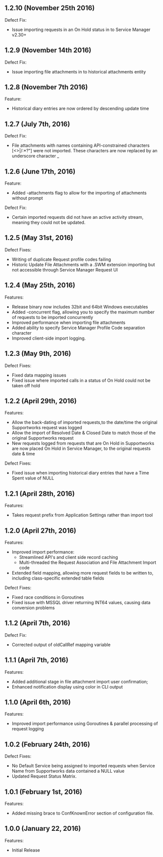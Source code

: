 ## 1.2.10 (November 25th 2016)

Defect Fix:
- Issue importing requests in an On Hold status in to Service Manager v2.30+

## 1.2.9 (November 14th 2016)

Defect Fix:
- Issue importing file attachments in to historical attachments entity

## 1.2.8 (November 7th 2016)

Feature:
- Historical diary entries are now ordered by descending update time

## 1.2.7 (July 7th, 2016)

Defect Fix:
- File attachments with names containing API-constrained characters [<>|\/:*?"] were not imported. These characters are now replaced by an underscore character _

## 1.2.6 (June 17th, 2016)

Feature:
- Added -attachments flag to allow for the importing of attachments without prompt

Defect Fix:
- Certain imported requests did not have an active activity stream, meaning they could not be updated.

## 1.2.5 (May 31st, 2016)

Defect Fixes:
- Writing of duplicate Request profile codes failing
- Historic Update File Attachments with a .SWM extension importing but not accessible through Service Manager Request UI

## 1.2.4 (May 25th, 2016)

Features:
- Release binary now includes 32bit and 64bit Windows executables
- Added -concurrent flag, allowing you to specify the maximum number of requests to be imported concurrently
- Improved performance when importing file attachments
- Added ability to specify Service Manager Profile Code separation character
- Improved client-side import logging.

## 1.2.3 (May 9th, 2016)

Defect Fixes:
- Fixed data mapping issues
- Fixed issue where imported calls in a status of On Hold could not be taken off hold  

## 1.2.2 (April 29th, 2016)

Features:
- Allow the back-dating of imported requests,to the date/time the original Supportworks request was logged
- Allow the import of Resolved Date & Closed Date to match those of the original Supportworks request
- New requests logged from requests that are On Hold in Supportworks are now placed On Hold in Service Manager, to the original requests date & time

Defect Fixes:
- Fixed issue when importing historical diary entries that have a Time Spent value of NULL

## 1.2.1 (April 28th, 2016)

Features:
- Takes request prefix from Application Settings rather than import tool

## 1.2.0 (April 27th, 2016)

Features:
- Improved import performance:
    - Streamlined API's and client side record caching
    - Multi-threaded the Request Association and File Attachment Import code
- Extended field mapping, allowing more request fields to be written to, including class-specific extended table fields

Defect Fixes:
- Fixed race conditions in Goroutines
- Fixed issue with MSSQL driver returning INT64 values, causing data conversion problems

## 1.1.2 (April 7th, 2016)

Defect Fix:
- Corrected output of oldCallRef mapping variable

## 1.1.1 (April 7th, 2016)

Features:
- Added additional stage in file attachment import user confirmation;
- Enhanced notification display using color in CLI output

## 1.1.0 (April 6th, 2016)

Features:
- Improved import performance using Goroutines & parallel processing of request logging

## 1.0.2 (February 24th, 2016)

Defect Fixes:
- No Default Service being assigned to imported requests when Service Name from Supportworks data contained a NULL value
- Updated Request Status Matrix.

## 1.0.1 (February 1st, 2016)

Features:
- Added missing brace to ConfKnownError section of configuration file.

## 1.0.0 (January 22, 2016)

Features:
- Initial Release

